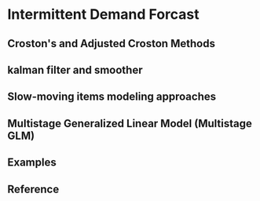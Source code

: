 # Intermittent Demand Forcast

## Croston's and Adjusted Croston Methods

## kalman filter and smoother

## Slow-moving items modeling approaches

## Multistage Generalized Linear Model (Multistage GLM)

## Examples

## Reference
